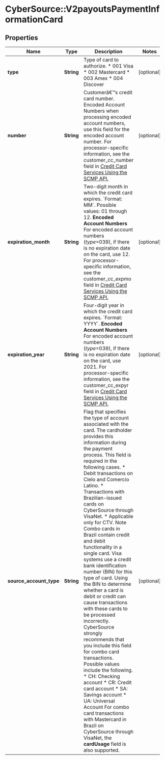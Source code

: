 # CyberSource::V2payoutsPaymentInformationCard

## Properties
Name | Type | Description | Notes
------------ | ------------- | ------------- | -------------
**type** | **String** | Type of card to authorize. * 001 Visa * 002 Mastercard * 003 Amex * 004 Discover  | [optional] 
**number** | **String** | Customerâ€™s credit card number. Encoded Account Numbers when processing encoded account numbers, use this field for the encoded account number.  For processor-specific information, see the customer_cc_number field in [Credit Card Services Using the SCMP API.](http://apps.cybersource.com/library/documentation/dev_guides/CC_Svcs_SCMP_API/html)  | [optional] 
**expiration_month** | **String** | Two-digit month in which the credit card expires. &#x60;Format: MM&#x60;. Possible values: 01 through 12.  **Encoded Account Numbers**  For encoded account numbers (_type_&#x3D;039), if there is no expiration date on the card, use 12.  For processor-specific information, see the customer_cc_expmo field in [Credit Card Services Using the SCMP API.](http://apps.cybersource.com/library/documentation/dev_guides/CC_Svcs_SCMP_API/html)  | [optional] 
**expiration_year** | **String** | Four-digit year in which the credit card expires. &#x60;Format: YYYY&#x60;.  **Encoded Account Numbers**  For encoded account numbers (_type_&#x3D;039), if there is no expiration date on the card, use 2021.  For processor-specific information, see the customer_cc_expyr field in [Credit Card Services Using the SCMP API.](http://apps.cybersource.com/library/documentation/dev_guides/CC_Svcs_SCMP_API/html)  | [optional] 
**source_account_type** | **String** | Flag that specifies the type of account associated with the card. The cardholder provides this information during the payment process. This field is required in the following cases.   * Debit transactions on Cielo and Comercio Latino.   * Transactions with Brazilian-issued cards on CyberSource through VisaNet.   * Applicable only for CTV.        Note   Combo cards in Brazil contain credit and debit functionality in a single card. Visa systems use a credit bank identification number (BIN) for this type of card.    Using the BIN to determine whether a card is debit or credit can cause transactions with these cards to be processed incorrectly. CyberSource strongly recommends that you include this field for combo card transactions.   Possible values include the following.   * CH: Checking account   * CR: Credit card account   * SA: Savings account   * UA: Universal Account   For combo card transactions with Mastercard in Brazil on CyberSource through VisaNet, the **cardUsage** field is also supported.  | [optional] 



